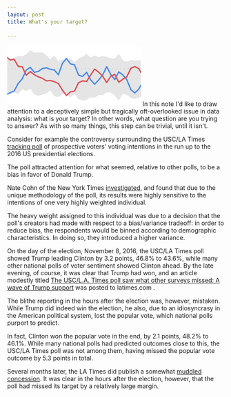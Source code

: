 ```yaml
---
layout: post
title: What's your target?

---
```

<img src="https://raw.githubusercontent.com/AndrewFarris/AndrewFarris.github.io/master/img/latpoll.png" >
In this note I'd like to draw attention to a deceptively simple but tragically oft-overlooked issue in data analysis: 
what is your target? In other words, what question are you trying to answer? As with so many things, this step can be trivial, until it isn't. 

Consider for example the controversy surrounding the USC/LA Times [tracking poll](http://graphics.latimes.com/usc-presidential-poll-dashboard/) of prospective voters' voting intentions in the run up to the 2016 US presidential elections.

The poll attracted attention for what seemed, relative to other polls, to be a bias in favor of Donald Trump. 

Nate Cohn of the New York Times [investigated](https://www.nytimes.com/2016/10/13/upshot/how-one-19-year-old-illinois-man-is-distorting-national-polling-averages.html), and found that due to the unique methodology of the poll, its results were highly sensitive
to the intentions of one very highly weighted individual. 

The heavy weight assigned to this individual was due to a decision that the poll's creators had made with respect to a bias/variance tradeoff:
in order to reduce bias, the respondents would be binned according to demographic characteristics.
In doing so, they introduced a higher variance. 

On the day of the election, November 8, 2016, the USC/LA Times poll showed Trump leading Clinton by 3.2 points, 46.8% to 43.6%,
while many other national polls of voter sentiment showed Clinton ahead. By the late evening, of course, it was clear that Trump had won,
and an article modestly titled [The USC/L.A. Times poll saw what other surveys missed: A wave of Trump support](https://www.latimes.com/politics/la-na-pol-usc-latimes-poll-20161108-story.html)
was posted to latimes.com .

The blithe reporting in the hours after the election was, however, mistaken. While Trump did indeed win the election, he also, due to an idiosyncrasy in the American political system,
lost the popular vote, which national polls purport to predict. 

In fact, Clinton won the popular vote in the end, by 2.1 points, 48.2% to 46.1%. While many national polls had predicted outcomes close to this,
the USC/LA Times poll was not among them, having missed the popular vote outcome by 5.3 points in total. 

Several months later, the LA Times did publish a somewhat [muddled concession](https://www.latimes.com/politics/la-na-pol-trump-latimes-poll-20170224-story.html). It was clear in the hours after the election, however, that the poll had missed its target by a relatively large margin.
